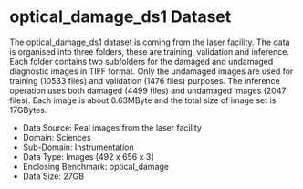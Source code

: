 # optical_damage_ds1 Dataset

The optical_damage_ds1 dataset is coming from the laser facility. The data is organised into three folders, these are training, validation and inference. Each folder contains two subfolders for the damaged and undamaged diagnostic images in TIFF format. Only the undamaged images are used for training (10533 files) and validation (1476 files) purposes. The inference operation uses both damaged (4499 files) and undamaged images (2047 files). Each image is about 0.63MByte and the total size of image set is 17GBytes.

* Data Source: Real images from the laser facility
* Domain: Sciences
* Sub-Domain: Instrumentation
* Data Type: Images [492 x 656 x 3]
* Enclosing Benchmark: optical_damage
* Data Size: 27GB

